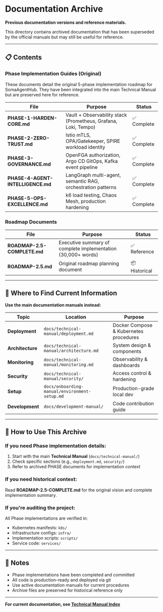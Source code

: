 # Documentation Archive

**Previous documentation versions and reference materials.**

This directory contains archived documentation that has been superseded by the official manuals but may still be useful for reference.

---

## 📋 Contents

### Phase Implementation Guides (Original)

These documents detail the original 5-phase implementation roadmap for SomaAgentHub. They have been integrated into the main Technical Manual but are preserved here for reference.

| File | Purpose | Status |
|------|---------|--------|
| **PHASE-1-HARDEN-CORE.md** | Vault + Observability stack (Prometheus, Grafana, Loki, Tempo) | ✅ Complete |
| **PHASE-2-ZERO-TRUST.md** | Istio mTLS, OPA/Gatekeeper, SPIRE workload identity | ✅ Complete |
| **PHASE-3-GOVERNANCE.md** | OpenFGA authorization, Argo CD GitOps, Kafka event pipeline | ✅ Complete |
| **PHASE-4-AGENT-INTELLIGENCE.md** | LangGraph multi-agent, semantic RAG, orchestration patterns | ✅ Complete |
| **PHASE-5-OPS-EXCELLENCE.md** | k6 load testing, Chaos Mesh, production hardening | ✅ Complete |

### Roadmap Documents

| File | Purpose | Status |
|------|---------|--------|
| **ROADMAP-2.5-COMPLETE.md** | Executive summary of complete implementation (30,000+ words) | ✅ Reference |
| **ROADMAP-2.5.md** | Original roadmap planning document | 📦 Historical |

---

## 🔗 Where to Find Current Information

**Use the main documentation manuals instead:**

| Topic | Location | Purpose |
|-------|----------|---------|
| **Deployment** | `docs/technical-manual/deployment.md` | Docker Compose & Kubernetes procedures |
| **Architecture** | `docs/technical-manual/architecture.md` | System design & components |
| **Monitoring** | `docs/technical-manual/monitoring.md` | Observability & dashboards |
| **Security** | `docs/technical-manual/security/` | Access control & hardening |
| **Setup** | `docs/onboarding-manual/environment-setup.md` | Production-grade local dev |
| **Development** | `docs/development-manual/` | Code contribution guide |

---

## 📖 How to Use This Archive

### If you need Phase implementation details:

1. Start with the main **Technical Manual** (`docs/technical-manual/`)
2. Check specific sections (e.g., `deployment.md`, `security/`)
3. Refer to archived PHASE documents for implementation context

### If you need historical context:

Read **ROADMAP-2.5-COMPLETE.md** for the original vision and complete implementation summary.

### If you're auditing the project:

All Phase implementations are verified in:
- Kubernetes manifests: `k8s/`
- Infrastructure configs: `infra/`
- Implementation scripts: `scripts/`
- Service code: `services/`

---

## 📝 Notes

- Phase implementations have been completed and committed
- All code is production-ready and deployed via git
- Use active documentation manuals for current procedures
- Archive files are preserved for historical reference only

---

**For current documentation, see [Technical Manual Index](../technical-manual/index.md)**
